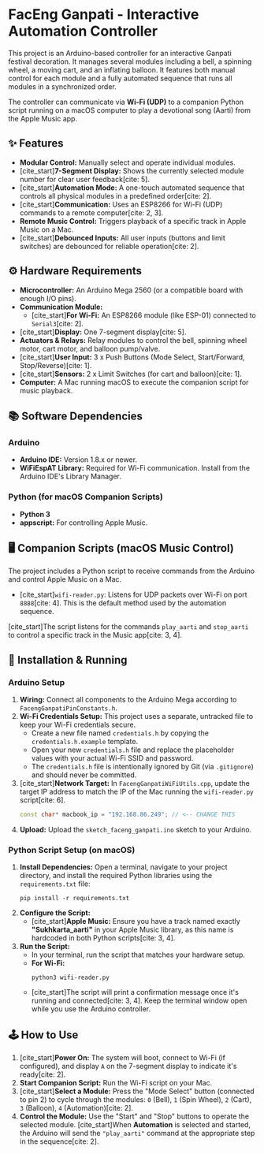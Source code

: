 # FacEng Ganpati - Interactive Automation Controller

This project is an Arduino-based controller for an interactive Ganpati festival decoration. It manages several modules including a bell, a spinning wheel, a moving cart, and an inflating balloon. It features both manual control for each module and a fully automated sequence that runs all modules in a synchronized order.

The controller can communicate via **Wi-Fi (UDP)** to a companion Python script running on a macOS computer to play a devotional song (Aarti) from the Apple Music app.

## ✨ Features

* **Modular Control:** Manually select and operate individual modules.
* [cite_start]**7-Segment Display:** Shows the currently selected module number for clear user feedback[cite: 5].
* [cite_start]**Automation Mode:** A one-touch automated sequence that controls all physical modules in a predefined order[cite: 2].
* [cite_start]**Communication:** Uses an ESP8266 for Wi-Fi (UDP) commands to a remote computer[cite: 2, 3].
* **Remote Music Control:** Triggers playback of a specific track in Apple Music on a Mac.
* [cite_start]**Debounced Inputs:** All user inputs (buttons and limit switches) are debounced for reliable operation[cite: 2].

## ⚙️ Hardware Requirements

* **Microcontroller:** An Arduino Mega 2560 (or a compatible board with enough I/O pins).
* **Communication Module:**
    * [cite_start]**For Wi-Fi:** An ESP8266 module (like ESP-01) connected to `Serial3`[cite: 2].
* [cite_start]**Display:** One 7-segment display[cite: 5].
* **Actuators & Relays:** Relay modules to control the bell, spinning wheel motor, cart motor, and balloon pump/valve.
* [cite_start]**User Input:** 3 x Push Buttons (Mode Select, Start/Forward, Stop/Reverse)[cite: 1].
* [cite_start]**Sensors:** 2 x Limit Switches (for cart and balloon)[cite: 1].
* **Computer:** A Mac running macOS to execute the companion script for music playback.

## 📚 Software Dependencies

### Arduino
* **Arduino IDE:** Version 1.8.x or newer.
* **WiFiEspAT Library:** Required for Wi-Fi communication. Install from the Arduino IDE's Library Manager.

### Python (for macOS Companion Scripts)
* **Python 3**
* **appscript:** For controlling Apple Music.

## 🖥️ Companion Scripts (macOS Music Control)

The project includes a Python script to receive commands from the Arduino and control Apple Music on a Mac.

* [cite_start]`wifi-reader.py`: Listens for UDP packets over Wi-Fi on port `8888`[cite: 4]. This is the default method used by the automation sequence.

[cite_start]The script listens for the commands `play_aarti` and `stop_aarti` to control a specific track in the Music app[cite: 3, 4].

## 🚀 Installation & Running

### Arduino Setup

1.  **Wiring:** Connect all components to the Arduino Mega according to `FacengGanpatiPinConstants.h`.
2.  **Wi-Fi Credentials Setup:** This project uses a separate, untracked file to keep your Wi-Fi credentials secure.
    * Create a new file named `credentials.h` by copying the `credentials.h.example` template.
    * Open your new `credentials.h` file and replace the placeholder values with your actual Wi-Fi SSID and password.
    * The `credentials.h` file is intentionally ignored by Git (via `.gitignore`) and should never be committed.
3.  [cite_start]**Network Target:** In `FacengGanpatiWiFiUtils.cpp`, update the target IP address to match the IP of the Mac running the `wifi-reader.py` script[cite: 6].
    ```cpp
    const char* macbook_ip = "192.168.86.249"; // <-- CHANGE THIS
    ```
4.  **Upload:** Upload the `sketch_faceng_ganpati.ino` sketch to your Arduino.

### Python Script Setup (on macOS)

1.  **Install Dependencies:** Open a terminal, navigate to your project directory, and install the required Python libraries using the `requirements.txt` file:
    ```shell
    pip install -r requirements.txt
    ```
2.  **Configure the Script:**
    * [cite_start]**Apple Music:** Ensure you have a track named exactly **"Sukhkarta_aarti"** in your Apple Music library, as this name is hardcoded in both Python scripts[cite: 3, 4].
3.  **Run the Script:**
    * In your terminal, run the script that matches your hardware setup.
    * **For Wi-Fi:**
        ```shell
        python3 wifi-reader.py
        ```
    * [cite_start]The script will print a confirmation message once it's running and connected[cite: 3, 4]. Keep the terminal window open while you use the Arduino controller.

## 🕹️ How to Use

1.  [cite_start]**Power On:** The system will boot, connect to Wi-Fi (if configured), and display `A` on the 7-segment display to indicate it's ready[cite: 2].
2.  **Start Companion Script:** Run the Wi-Fi script on your Mac.
3.  [cite_start]**Select a Module:** Press the "Mode Select" button (connected to pin 2) to cycle through the modules: `0` (Bell), `1` (Spin Wheel), `2` (Cart), `3` (Balloon), `4` (Automation)[cite: 2].
4.  **Control the Module:** Use the "Start" and "Stop" buttons to operate the selected module. [cite_start]When **Automation** is selected and started, the Arduino will send the `"play_aarti"` command at the appropriate step in the sequence[cite: 2].